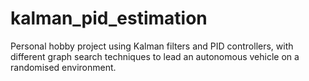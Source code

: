# kalman_pid_estimation
Personal hobby project using Kalman filters and PID controllers, with different graph search techniques to lead an autonomous vehicle on a randomised environment.
